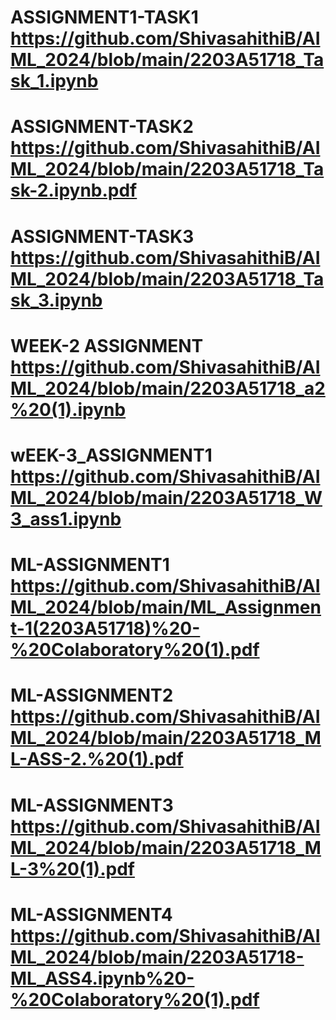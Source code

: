 # ASSIGNMENT1-TASK1 https://github.com/ShivasahithiB/AIML_2024/blob/main/2203A51718_Task_1.ipynb
# ASSIGNMENT-TASK2 https://github.com/ShivasahithiB/AIML_2024/blob/main/2203A51718_Task-2.ipynb.pdf
# ASSIGNMENT-TASK3 https://github.com/ShivasahithiB/AIML_2024/blob/main/2203A51718_Task_3.ipynb
# WEEK-2 ASSIGNMENT https://github.com/ShivasahithiB/AIML_2024/blob/main/2203A51718_a2%20(1).ipynb
# wEEK-3_ASSIGNMENT1 https://github.com/ShivasahithiB/AIML_2024/blob/main/2203A51718_W3_ass1.ipynb
# ML-ASSIGNMENT1 https://github.com/ShivasahithiB/AIML_2024/blob/main/ML_Assignment-1(2203A51718)%20-%20Colaboratory%20(1).pdf
# ML-ASSIGNMENT2 https://github.com/ShivasahithiB/AIML_2024/blob/main/2203A51718_ML-ASS-2.%20(1).pdf
# ML-ASSIGNMENT3 https://github.com/ShivasahithiB/AIML_2024/blob/main/2203A51718_ML-3%20(1).pdf
# ML-ASSIGNMENT4  https://github.com/ShivasahithiB/AIML_2024/blob/main/2203A51718-ML_ASS4.ipynb%20-%20Colaboratory%20(1).pdf
